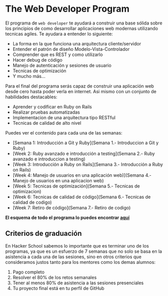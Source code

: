 # The Web Developer Program

El programa de `web developer` te ayudará a construir una base sólida sobre los principios de como desarrollar aplicaciones web modernas utilizando tecnicas agiles. Te ayudara a entender lo siguiente:

* La forma en la que funciona una arquitectura cliente/servidor
* Entender el patrón de diseño Modelo-Vista-Controlador
* Comprender que es REST y como utilizarlo
* Hacer debug de código
* Manejo de autenticación y sesiones de usuario
* Tecnicas de optimización
* Y mucho más...

Para el final del programa serás capaz de construir una aplicación web desde cero hasta poder verla en internet. Asi mismo con un conjunto de habilidades destacables:

* Aprender y codificar en Ruby on Rails
* Realizar pruebas automatizadas
* Implementacion de una arquitectura tipo RESTful
* Tecnicas de calidad de alto nivel

Puedes ver el contenido para cada una de las semanas:

* [Semana 1: Introducción a Git y Ruby](Semana 1.- Introduccion a Git y Ruby)
* [Week 2: Ruby avanzado e introducción a testing](Semana 2.- Ruby avanzado e introduccion a testing)
* [Week 3: Introducción a Ruby on Rails](Semana 3.- Introducción a Ruby on Rails)
* [Week 4: Manejo de usuarios en una aplicación web)](Semana 4.- Manejo de usuarios en una aplicacion web)
* [Week 5: Tecnicas de optimización](Semana 5.- Tecnicas de optimizacion)
* [Week 6: Tecnicas de calidad de código](Semana 6.- Tecnicas de calidad de codigo)
* [Week 7: Retiro de código](Semana 7.- Retiro de codigo)

**El esquema de todo el programa lo puedes encontrar [aquí](PROGRAM.md)**

## Criterios de graduación

En Hacker School sabemos lo importante que es terminar uno de los programas, ya que es un esfuerzo de 7 semanas que no solo se basa en la asistencia a cada una de las sesiones, sino en otros criterios que consideramos justos tanto para los mentores como los demas alumnos:

1. Pago completo
2. Resolver el 80% de los retos semanales
3. Tener al menos 80% de asistencia a las sesiones presenciales
4. Tu proyecto final está en tu perfil de GitHub